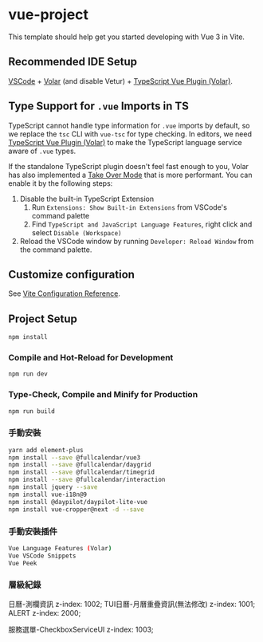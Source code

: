 # vue-project

This template should help get you started developing with Vue 3 in Vite.

## Recommended IDE Setup

[VSCode](https://code.visualstudio.com/) + [Volar](https://marketplace.visualstudio.com/items?itemName=Vue.volar) (and disable Vetur) + [TypeScript Vue Plugin (Volar)](https://marketplace.visualstudio.com/items?itemName=Vue.vscode-typescript-vue-plugin).

## Type Support for `.vue` Imports in TS

TypeScript cannot handle type information for `.vue` imports by default, so we replace the `tsc` CLI with `vue-tsc` for type checking. In editors, we need [TypeScript Vue Plugin (Volar)](https://marketplace.visualstudio.com/items?itemName=Vue.vscode-typescript-vue-plugin) to make the TypeScript language service aware of `.vue` types.

If the standalone TypeScript plugin doesn't feel fast enough to you, Volar has also implemented a [Take Over Mode](https://github.com/johnsoncodehk/volar/discussions/471#discussioncomment-1361669) that is more performant. You can enable it by the following steps:

1. Disable the built-in TypeScript Extension
    1) Run `Extensions: Show Built-in Extensions` from VSCode's command palette
    2) Find `TypeScript and JavaScript Language Features`, right click and select `Disable (Workspace)`
2. Reload the VSCode window by running `Developer: Reload Window` from the command palette.

## Customize configuration

See [Vite Configuration Reference](https://vitejs.dev/config/).

## Project Setup

```sh
npm install
```

### Compile and Hot-Reload for Development

```sh
npm run dev
```

### Type-Check, Compile and Minify for Production

```sh
npm run build
```


### 手動安裝
```sh
yarn add element-plus
npm install --save @fullcalendar/vue3
npm install --save @fullcalendar/daygrid
npm install --save @fullcalendar/timegrid
npm install --save @fullcalendar/interaction
npm install jquery --save
npm install vue-i18n@9
npm install @daypilot/daypilot-lite-vue
npm install vue-cropper@next -d --save
```


### 手動安裝插件
```sh
Vue Language Features (Volar)
Vue VSCode Snippets
Vue Peek
```
### 層級紀錄
日曆-測欄資訊
 z-index: 1002;
TUI日曆-月曆重疊資訊(無法修改)
 z-index: 1001;
ALERT
 z-index: 2000;

服務選單-CheckboxServiceUI
 z-index: 1003;
